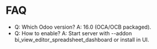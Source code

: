 # FAQ

- Q: Which Odoo version? A: 16.0 (OCA/OCB packaged).
- Q: How to enable? A: Start server with --addon bi_view_editor_spreadsheet_dashboard or install in UI.
